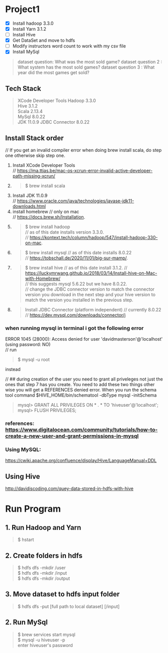 # Project1
- [x] Install hadoop 3.3.0
- [x] Install Yarn 3.1.2
- [ ] Install Hive
- [x] Get DataSet and move to hdfs
- [ ] Modify instructors word count to work with my csv file
- [x] Install MySql

> dataset question: What was the most sold game?
> dataset question 2 : What system has the most sold games? 
> dataset question 3 : What year did the most games get sold?

## Tech Stack
> XCode Developer Tools
> Hadoop 3.3.0  
> Hive 3.1.2   
> Scala 2.13.4  
> MySql 8.0.22   
> JDK 11.0.9
> JDBC Connector 8.0.22

## Install Stack order
// If you get an invalid compiler error when doing brew install scala, do step one  otherwise skip step one.
1. Install XCode Developer Tools  
//  https://ma.ttias.be/mac-os-xcrun-error-invalid-active-developer-path-missing-xcrun/
2. > $ brew install scala  
3. Install JDK 11.0.9  
//  https://www.oracle.com/java/technologies/javase-jdk11-downloads.html
4. install homebrew // only on mac   
//  https://docs.brew.sh/Installation. 
5. > $  brew install hadoop   
// as of this date installs version 3.3.0.   
//  https://kontext.tech/column/hadoop/547/install-hadoop-330-on-mac. 
6. > $  brew install mysql // as of this date installs 8.0.22   
// https://tobschall.de/2020/11/01/big-sur-mamp/. 
7. > $  brew install hive // as of this date install 3.1.2. 
//  https://luckymrwang.github.io/2018/03/14/Install-hive-on-Mac-with-Homebrew/  
//  this suggests mysql 5.6.22 but we have 8.0.22.  
//  change the JDBC connector version to match the connector version you download in the next step and your hive version to match the version you installed in the previous step.
8. > Install JDBC Connector  (platform independent) // currently 8.0.22
//  https://dev.mysql.com/downloads/connector/j 

### when running mysql in terminal i got the following error  
ERROR 1045 (28000): Access denied for user 'davidmasterson'@'localhost' (using password: NO)  
//  run    
> $ mysql -u root   
  
  instead 

// ## during creation of the user you need to grant all priveleges not just the ones that step 7 has you create. You need to add these two things other wise you  will get a REFERENCES denied error. When you run the schema tool command $HIVE_HOME/bin/schematool -dbType mysql -initSchema  
> mysql> GRANT ALL PRIVILEGES ON * . * TO 'hiveuser'@'localhost';  
> mysql> FLUSH PRIVILEGES;  

### references: https://www.digitalocean.com/community/tutorials/how-to-create-a-new-user-and-grant-permissions-in-mysql

### Using MySQL:
https://cwiki.apache.org/confluence/display/Hive/LanguageManual+DDL

## Using Hive  
http://davidiscoding.com/quey-data-stored-in-hdfs-with-hive


# Run Program
## 1. Run Hadoop and Yarn
> $ hstart
## 2. Create folders in hdfs  
> $ hdfs dfs -mkdir /user  
> $ hdfs dfs -mkdir /input  
> $ hdfs dfs -mkdir /output   
## 3. Move dataset to hdfs input folder  
> $ hdfs dfs -put [full path to local dataset] [/input]  

## 2. Run MySql
> $ brew services start mysql  
> $ mysql -u hiveuser -p  
> enter hiveuser's password  

